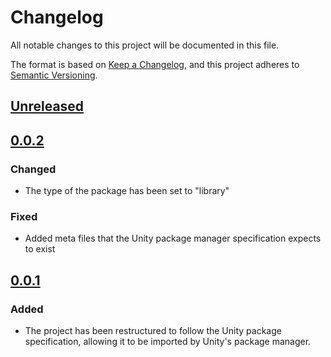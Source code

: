 # Changelog
All notable changes to this project will be documented in this file.

The format is based on [Keep a Changelog](https://keepachangelog.com/en/1.0.0/),
and this project adheres to [Semantic Versioning](https://semver.org/spec/v2.0.0.html).

## [Unreleased]

## [0.0.2]

### Changed
- The type of the package has been set to "library"

### Fixed
- Added meta files that the Unity package manager specification expects to exist

## [0.0.1]
### Added
- The project has been restructured to follow the Unity package specification,
  allowing it to be imported by Unity's package manager.

[Unreleased]: https://github.com/exodrifter/unity-aural/compare/v0.0.2...HEAD
[0.0.2]: https://github.com/exodrifter/unity-aural/compare/v0.0.1...v0.0.2
[0.0.1]: https://github.com/exodrifter/unity-aural/releases/tag/v0.0.1
